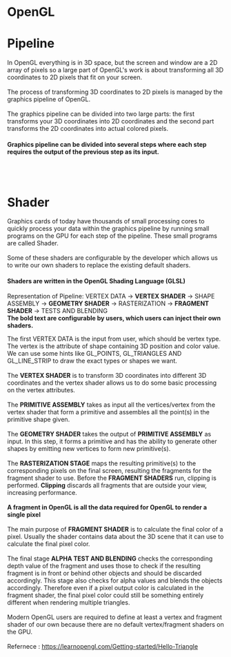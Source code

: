 # OpenGL 
# Pipeline

In OpenGL everything is in 3D space, but the screen and window are a 2D array of pixels so a large part of OpenGL's work is about transforming all 3D coordinates to 2D pixels that fit on your screen.<br><br>
The process of transforming 3D coordinates to 2D pixels is managed by the graphics pipeline of OpenGL.<br><br>
The graphics pipeline can be divided into two large parts: the first transforms your 3D coordinates into 2D coordinates and the second part transforms the 2D coordinates into actual colored pixels.
<h4>Graphics pipeline can be divided into several steps where each step requires the output of the previous step as its input.</h4>
<br><br>

# Shader

Graphics cards of today have thousands of small processing cores to quickly process your data within the graphics pipeline by running small programs on the GPU for each step of the pipeline. These small programs are called Shader.<br><br>
Some of these shaders are configurable by the developer which allows us to write our own shaders to replace the existing default shaders.<h4>Shaders are written in the OpenGL Shading Language (GLSL)</h4>

Representation of Pipeline: VERTEX DATA -> <b>VERTEX SHADER</b> -> SHAPE ASSEMBLY -> <b>GEOMETRY SHADER</b> -> RASTERIZATION -> <b>FRAGMENT SHADER</b> -> TESTS AND BLENDING
<br><b>The bold text are configurable by users, which users can inject their own shaders. </b>

The first VERTEX DATA is the input from user, which should be vertex type. The vertex is the attribute of shape containing 3D position and color value. <br>We can use some hints like GL_POINTS, GL_TRIANGLES AND GL_LINE_STRIP to draw the exact types or shapes we want.
<br><br>
The <b>VERTEX SHADER</b> is to transform 3D coordinates into different 3D coordinates and the vertex shader allows us to do some basic processing on the vertex attributes.
<br><br>
The <b>PRIMITIVE ASSEMBLY</b> takes as input all the vertices/vertex from the vertex shader that form a primitive and assembles all the point(s) in the primitive shape given.
<br><br>
The <b>GEOMETRY SHADER</b> takes the output of <b>PRIMITIVE ASSEMBLY</b> as input. In this step, it forms a primitive and has the ability to generate other shapes by emitting new vertices to form new primitive(s). 
<br><br>
The <b>RASTERIZATION STAGE</b> maps the resulting primitive(s) to the corresponding pixels on the final screen, resulting the fragments for the fragment shader to use. Before the <b>FRAGMENT SHADERS</b> run, clipping is performed. <b>Clipping</b> discards all fragments that are outside your view, increasing performance.
<br><br>
<b>A fragment in OpenGL is all the data required for OpenGL to render a single pixel</b>
<br><br>
The main purpose of <b>FRAGMENT SHADER</b> is to calculate the final color of a pixel. Usually the shader contains data about the 3D scene that it can use to calculate the final pixel color.
<br><br>
The final stage <b>ALPHA TEST AND BLENDING</b> checks the corresponding depth value of the fragment and uses those to check if the resulting fragment is in front or behind other objects and should be discarded accordingly. This stage also checks for alpha values and blends the objects accordingly. Therefore even if a pixel output color is calculated in the fragment shader, the final pixel color could still be something entirely different when rendering multiple triangles.
<br><br>
Modern OpenGL users are required to define at least a vertex and fragment shader of our own because there are no default vertex/fragment shaders on the GPU.
<br><br>
Refernece : https://learnopengl.com/Getting-started/Hello-Triangle
